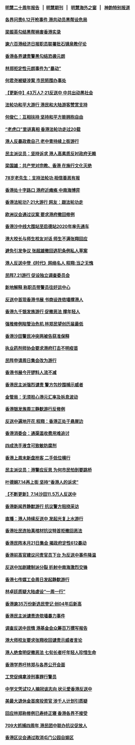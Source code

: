 #### [明慧二十周年报告](https://github.com/gfw-breaker/mh-reports/blob/master/README.md?t=07230921) &nbsp;&nbsp;|&nbsp;&nbsp;[明慧期刊](https://github.com/gfw-breaker/mh-qikan) &nbsp;&nbsp;|&nbsp;&nbsp; [明慧海外之窗](https://github.com/gfw-breaker/mh-news/blob/master/README.md?t=07230921) &nbsp;&nbsp;|&nbsp;&nbsp; [神韵特别报道](https://github.com/gfw-breaker/mh-news/blob/master/shenyun.md?t=07230921) 

#### [各界问责6.12开枪事件 港共动员黑帮设危局](../pages/nsc415/n11403252.md?t=07230921) 

#### [梁振英勾结黑帮祸害香港实录](../pages/nsc415/n11402942.md?t=07230921) 

#### [逾六百港经济日报职员联署批石镜泉教仔论](../pages/nsc415/n11403025.md?t=07230921) 

#### [香港各界谴责警黑勾结恐袭元朗](../pages/nsc415/n11403006.md?t=07230921) 

#### [林郑拒定性元朗事件为“暴动”](../pages/nsc415/n11402976.md?t=07230921) 

#### [何君尧被疑涉案 市民怒围办事处](../pages/nsc415/n11402948.md?t=07230921) 

#### [【更新中】43万人7·21反送中 中共出动黑社会](../pages/nsc415/n11399023.md?t=07230921) 

#### [法轮功和平大游行 港民和大陆游客赞赏支持](../pages/nsc415/n11399598.md?t=07230921) 

#### [何俊仁：互相扶持 坚持和平方能拥抱自由](../pages/nsc415/n11399136.md?t=07230921) 

#### [“老虎口”里讲真相 香港法轮功走过20载](../pages/nsc415/n11399927.md?t=07230921) 

#### [港人反暴政救自己 老中青持续上街游行](../pages/nsc415/n11399627.md?t=07230921) 

#### [民主派议员：坚持诉求 港人高素质反衬政府无赖](../pages/nsc415/n11399323.md?t=07230921) 

#### [梁国雄：共产党对宗教、香港 在施行文化灭绝](../pages/nsc415/n11399160.md?t=07230921) 

#### [78岁老先生：支持法轮功 相信善恶有报](../pages/nsc415/n11399292.md?t=07230921) 

#### [香港处十字路口 港府近瘫痪 中南海博弈](../pages/nsc415/n11398548.md?t=07230921) 

#### [香港法轮功7·21大游行 网友：跟法轮功走](../pages/nsc415/n11398406.md?t=07230921) 

#### [欧洲议会通过议案 要求港府撤回修例](../pages/nsc415/n11394258.md?t=07230921) 

#### [香港沙中线大围站至启德站2020年率先通车](../pages/nsc415/n11394268.md?t=07230921) 

#### [港大校长与师生校友对话 师生不满张翔回应](../pages/nsc415/n11394242.md?t=07230921) 

#### [避免引发争议 张超雄撤回逃犯条例私人草案](../pages/nsc415/n11394230.md?t=07230921) 

#### [港人反送中登《时代》网络名人 程翔:当之无愧](../pages/nsc415/n11391516.md?t=07230921) 

#### [民阵7.21游行 促设独立调查委员会](../pages/nsc415/n11391499.md?t=07230921) 

#### [新地解释 称职员带警员往好运中心](../pages/nsc415/n11391483.md?t=07230921) 

#### [反送中首现香港书展 书商设连侬墙撑港人](../pages/nsc415/n11391386.md?t=07230921) 

#### [香港九千银发族游行 促撤恶法 撑年轻人](../pages/nsc415/n11391448.md?t=07230921) 

#### [强推修例陷管治危机 林郑民望创历届最低](../pages/nsc415/n11389214.md?t=07230921) 

#### [香港沙田警民冲突两被告获准保释](../pages/nsc415/n11389321.md?t=07230921) 

#### [执业药剂师协会要求港府打击不明疫苗](../pages/nsc415/n11389313.md?t=07230921) 

#### [民阵申请周日集会改为游行](../pages/nsc415/n11389284.md?t=07230921) 

#### [香港书展今开锣料人流不减](../pages/nsc415/n11389281.md?t=07230921) 

#### [香港民主派强烈谴责 警方包抄围捕示威者](../pages/nsc415/n11386764.md?t=07230921) 

#### [金管局：无须担心港元汇率及拆息波动](../pages/nsc415/n11386838.md?t=07230921) 

#### [香港银发族周三静默游行反修例](../pages/nsc415/n11386834.md?t=07230921) 

#### [反送中遍地开花 程翔：香港正处于悬崖边](../pages/nsc415/n11386740.md?t=07230921) 

#### [香港消委会：通渠滥收费用难追讨](../pages/nsc415/n11386817.md?t=07230921) 

#### [四成洗手液含可致敏防腐剂](../pages/nsc415/n11386785.md?t=07230921) 

#### [香港上周末新盘抢客 二手低位横行](../pages/nsc415/n11384862.md?t=07230921) 

#### [民主派议员：港警应反思 为何市民怕到要跳桥](../pages/nsc415/n11383938.md?t=07230921) 

#### [叶德娴7.14再上街 坚持“香港人的诉求”](../pages/nsc415/n11383931.md?t=07230921) 

#### [【不断更新】7.14沙田11.5万人反送中](../pages/nsc415/n11383655.md?t=07230921) 

#### [香港新闻界静默游行 抗议警方阻挠采访](../pages/nsc415/n11383634.md?t=07230921) 

#### [直播：港人持续反送中 发起光复上水游行](../pages/nsc415/n11382577.md?t=07230921) 

#### [香港社民连抬真棺材抗议特首拒撤回恶法](../pages/nsc415/n11380988.md?t=07230921) 

#### [香港民阵本月21日集会 揭政府定性612暴动](../pages/nsc415/n11380922.md?t=07230921) 

#### [香港前高官建议问责官员下台 为反送中事件降温](../pages/nsc415/n11380909.md?t=07230921) 

#### [反送中加剧建制派分裂 折射中南海激烈交锋](../pages/nsc415/n11379563.md?t=07230921) 

#### [香港七传媒工会周日发起静默游行](../pages/nsc415/n11379663.md?t=07230921) 

#### [林卓廷质疑大陆虚设“一周一行”](../pages/nsc415/n11379636.md?t=07230921) 

#### [香港逾35万份新选民登记 创04年后新高](../pages/nsc415/n11379644.md?t=07230921) 

#### [香港民主派谴责连侬墙暴力事件](../pages/nsc415/n11379585.md?t=07230921) 

#### [调查反送中民情 港基金会众筹百万撰写报告](../pages/nsc415/n11377136.md?t=07230921) 

#### [港大师校友要求张翔收回谴责示威者言论](../pages/nsc415/n11377186.md?t=07230921) 

#### [港人绝食明促撤恶法 七旬长者吁年轻人珍惜生命](../pages/nsc415/n11377179.md?t=07230921) 

#### [香港学界吁林郑与各界公开会面](../pages/nsc415/n11377167.md?t=07230921) 

#### [工党促缉拿涉刑事罪行警员](../pages/nsc415/n11377168.md?t=07230921) 

#### [中学文凭试12人摘冠谈志向 状元爱香港反送中](../pages/nsc415/n11377080.md?t=07230921) 

#### [美最大退休金首席投资官 涉千人计划引质疑](../pages/nsc415/n11376171.md?t=07230921) 

#### [回应林郑称修例已寿终正寝 香港各界不接受](../pages/nsc415/n11375157.md?t=07230921) 

#### [709大抓捕四周年 港民团中联办抗议促放人](../pages/nsc415/n11375065.md?t=07230921) 

#### [香港区议会通过取消屯门公园自娱区](../pages/nsc415/n11375111.md?t=07230921) 


